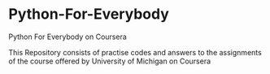 # Python-For-Everybody
Python For Everybody on Coursera

This Repository consists of practise codes and answers to the  assignments of the course offered by University of Michigan on Coursera
